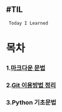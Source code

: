 #TIL
---
` Today I Learned`


# 목차 
  
### 1.[마크다운 문법](https://github.com/caretim/TIL/blob/master/MarkDown/%EB%A7%88%ED%81%AC%EB%8B%A4%EC%9A%B4%EB%AC%B8%EB%B2%95%EC%A0%95%EB%A6%AC.md)

### 2.[Git 이용방법 정리](https://github.com/caretim/TIL/blob/master/Git/Git_m.md)

### 3.Python 기초문법
